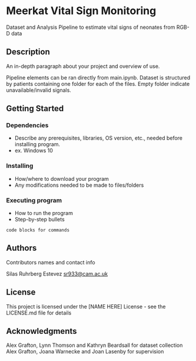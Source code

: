 # Meerkat Vital Sign Monitoring

Dataset and Analysis Pipeline to estimate vital signs of neonates from RGB-D data

## Description

An in-depth paragraph about your project and overview of use.

Pipeline elements can be ran directly from main.ipynb.
Dataset is structured by patients containing one folder for each of the files.
Empty folder indicate unavailable/invalid signals.

## Getting Started

### Dependencies

* Describe any prerequisites, libraries, OS version, etc., needed before installing program.
* ex. Windows 10

### Installing

* How/where to download your program
* Any modifications needed to be made to files/folders

### Executing program

* How to run the program
* Step-by-step bullets
```
code blocks for commands
```

## Authors

Contributors names and contact info

Silas Ruhrberg Estevez
sr933@cam.ac.uk


## License

This project is licensed under the [NAME HERE] License - see the LICENSE.md file for details

## Acknowledgments
Alex Grafton, Lynn Thomson and Kathryn Beardsall for dataset collection
Alex Grafton, Joana Warnecke and Joan Lasenby for supervision




